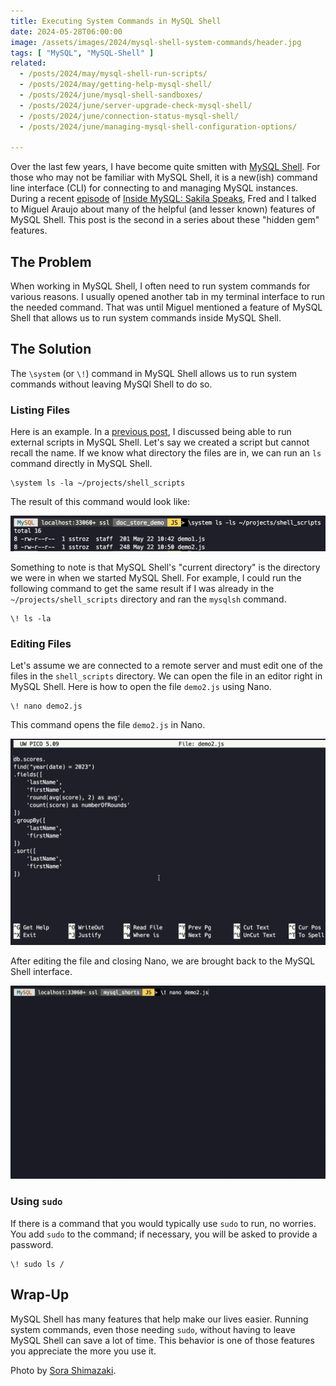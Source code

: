 ```yaml
---
title: Executing System Commands in MySQL Shell
date: 2024-05-28T06:00:00
image: /assets/images/2024/mysql-shell-system-commands/header.jpg
tags: [ "MySQL", "MySQL-Shell" ]
related:
  - /posts/2024/may/mysql-shell-run-scripts/
  - /posts/2024/may/getting-help-mysql-shell/
  - /posts/2024/june/mysql-shell-sandboxes/
  - /posts/2024/june/server-upgrade-check-mysql-shell/
  - /posts/2024/june/connection-status-mysql-shell/
  - /posts/2024/june/managing-mysql-shell-configuration-options/

---
```


Over the last few years, I have become quite smitten with [MySQL Shell](https://dev.mysql.com/doc/mysql-shell/8.0/en/). For those who may not be familiar with MySQL Shell, it is a new(ish) command line interface (CLI) for connecting to and managing MySQL instances. During a recent [episode](https://insidemysql.libsyn.com/mysql-shell-does-all-the-things) of [Inside MySQL: Sakila Speaks](https://insidemysql.libsyn.com/), Fred and I talked to Miguel Araujo about many of the helpful (and lesser known) features of MySQL Shell. This post is the second in a series about these "hidden gem" features.

## The Problem

When working in MySQL Shell, I often need to run system commands for various reasons. I usually opened another tab in my terminal interface to run the needed command. That was until Miguel mentioned a feature of MySQL Shell that allows us to run system commands inside MySQL Shell.

## The Solution

The `\system` (or `\!`) command in MySQL Shell allows us to run system commands without leaving MySQl Shell to do so.

### Listing Files

Here is an example. In a [previous post](/posts/2024/may/mysql-shell-run-scripts/), I discussed being able to run external scripts in MySQL Shell. Let's say we created a script but cannot recall the name. If we know what directory the files are in, we can run an `ls` command directly in MySQL Shell.

```shell
\system ls -la ~/projects/shell_scripts
```

The result of this command would look like:

![Result of listing files in a directory](/assets/images/2024/mysql-shell-system-commands/img_01.png)

Something to note is that MySQL Shell's "current directory" is the directory we were in when we started MySQL Shell. For example, I could run the following command to get the same result if I was already in the `~/projects/shell_scripts` directory and ran the `mysqlsh` command.

```shell
\! ls -la
```

### Editing Files

Let's assume we are connected to a remote server and must edit one of the files in the `shell_scripts` directory. We can open the file in an editor right in MySQL Shell. Here is how to open the file `demo2.js` using Nano.

```shell
\! nano demo2.js
```

This command opens the file `demo2.js` in Nano.

![JavaScript code displayed in Nano](/assets/images/2024/mysql-shell-system-commands/img_03.png)

After editing the file and closing Nano, we are brought back to the MySQL Shell interface.

<div><img src="/assets/images/2024/mysql-shell-system-commands/img_02.gif" alt="Animated image of opening a file in nano"></div>

### Using `sudo`

If there is a command that you would typically use `sudo` to run, no worries. You add `sudo` to the command; if necessary, you will be asked to provide a password.

```shell
\! sudo ls /
```

## Wrap-Up

MySQL Shell has many features that help make our lives easier. Running system commands, even those needing `sudo`, without having to leave MySQL Shell can save a lot of time. This behavior is one of those features you appreciate the more you use it.


Photo by [Sora Shimazaki](https://www.pexels.com/photo/crop-cyber-spy-hacking-system-while-typing-on-laptop-5935794/).